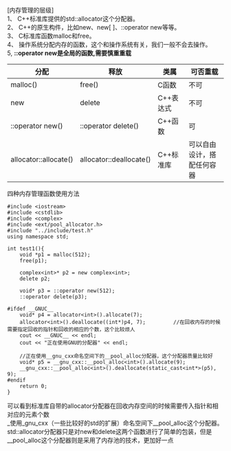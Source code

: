 [内存管理的层级]  
1、 C++标准库提供的std::allocator这个分配器。  
2、 C++的原生构件，比如new、new[ ]、::operator new等等。  
3、 C标准库函数malloc和free。  
4、 操作系统分配内存的函数，这个和操作系统有关，我们一般不会去操作。  
5, **::operator new是全局的函数,需要慎重重载**  

| 分配                   | 释放                     | 类属    | 可否重载               |
| ------------------------ | -------------------------- | --------- | -------------------------- |
| malloc()                 | free()                     | C函数   | 不可                     |
| new                      | delete                     | C++表达式 | 不可                     |
| ::operator new()         | ::operator delete()        | C++函数 | 可                        |
| allocator<T>::allocate() | allocator<T>::deallocate() | C++标准库 | 可以自由设计，搭配任何容器 |
    
四种内存管理函数使用方法   

    #include <iostream>
    #include <cstdlib>
    #include <complex>
    #include <ext/pool_allocator.h>
    #include "../include/test.h"
    using namespace std;

    int test1(){
        void *p1 = malloc(512);
        free(p1);

        complex<int>* p2 = new complex<int>;
        delete p2;

        void* p3 = ::operator new(512);
        ::operator delete(p3);

    #ifdef __GNUC__
        void* p4 = allocator<int>().allocate(7); 
        allocator<int>().deallocate((int*)p4, 7);         //在回收内存的时候需要指定回收的指针和回收的相应的个数，这个比较烦人
        cout << __GNUC__ << endl;
        cout << "正在使用GNU的分配器" << endl;

        //正在使用__gnu_cxx命名空间下的__pool_alloc分配器，这个分配器质量比较好
        void* p5 = __gnu_cxx::__pool_alloc<int>().allocate(9);
        __gnu_cxx::__pool_alloc<int>().deallocate(static_cast<int*>(p5), 9);
    #endif
        return 0;
    }

可以看到标准库自带的allocator分配器在回收内存空间的时候需要传入指针和相对应的元素个数  
_使用_gnu_cxx（一些比较好的std的扩展）命名空间下__pool_alloc这个分配器。std::allocator分配器只是对new和delete这两个函数进行了简单的包装，但是__pool_alloc这个分配器则是采用了内存池的技术，更加好一点  



        
        
        
